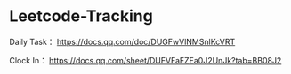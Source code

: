 # Leetcode-Tracking

Daily Task：
https://docs.qq.com/doc/DUGFwVlNMSnlKcVRT

Clock In：
https://docs.qq.com/sheet/DUFVFaFZEa0J2UnJk?tab=BB08J2 
